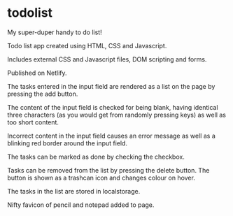 # todolist

My super-duper handy to do list! 

Todo list app created using HTML, CSS and Javascript. 

Includes external CSS and Javascript files, DOM scripting and forms. 

Published on Netlify. 

The tasks entered in the input field are rendered as a list on the page by pressing the add button.

The content of the input field is checked for being blank, having identical three characters (as you would get from randomly pressing keys) as well as too short content.

Incorrect content in the input field causes an error message as well as a blinking red border around the input field.

The tasks can be marked as done by checking the checkbox.

Tasks can be removed from the list by pressing the delete button. The button is shown as a trashcan icon and changes colour on hover.

The tasks in the list are stored in localstorage.

Nifty favicon of pencil and notepad added to page.

